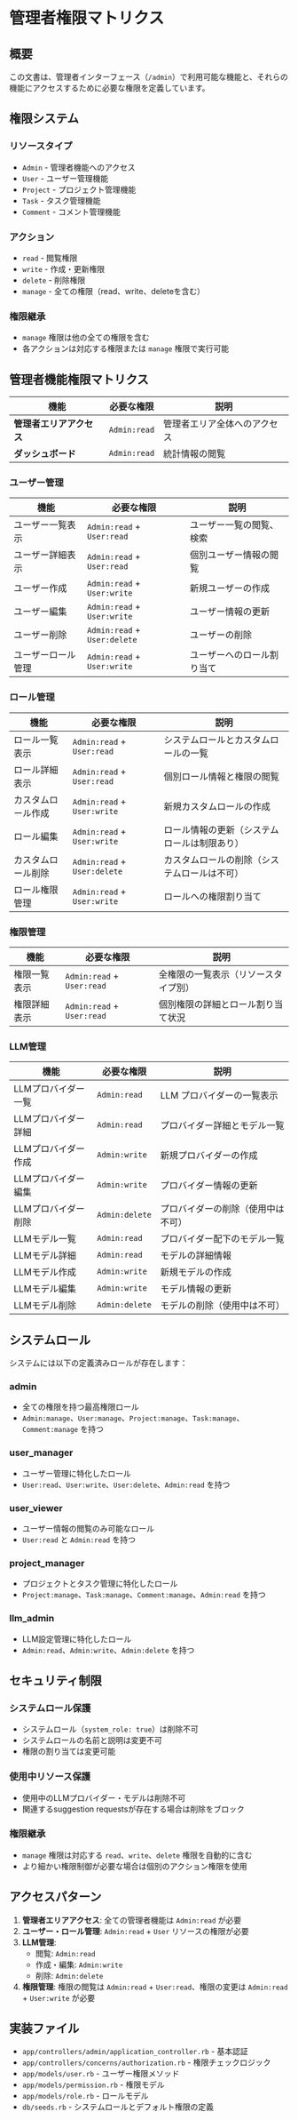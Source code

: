 # 管理者権限マトリクス

## 概要

この文書は、管理者インターフェース（`/admin`）で利用可能な機能と、それらの機能にアクセスするために必要な権限を定義しています。

## 権限システム

### リソースタイプ
- `Admin` - 管理者機能へのアクセス
- `User` - ユーザー管理機能
- `Project` - プロジェクト管理機能
- `Task` - タスク管理機能
- `Comment` - コメント管理機能

### アクション
- `read` - 閲覧権限
- `write` - 作成・更新権限
- `delete` - 削除権限
- `manage` - 全ての権限（read、write、deleteを含む）

### 権限継承
- `manage` 権限は他の全ての権限を含む
- 各アクションは対応する権限または `manage` 権限で実行可能

## 管理者機能権限マトリクス

| 機能 | 必要な権限 | 説明 |
|------|-----------|------|
| **管理者エリアアクセス** | `Admin:read` | 管理者エリア全体へのアクセス |
| **ダッシュボード** | `Admin:read` | 統計情報の閲覧 |

### ユーザー管理

| 機能 | 必要な権限 | 説明 |
|------|-----------|------|
| ユーザー一覧表示 | `Admin:read` + `User:read` | ユーザー一覧の閲覧、検索 |
| ユーザー詳細表示 | `Admin:read` + `User:read` | 個別ユーザー情報の閲覧 |
| ユーザー作成 | `Admin:read` + `User:write` | 新規ユーザーの作成 |
| ユーザー編集 | `Admin:read` + `User:write` | ユーザー情報の更新 |
| ユーザー削除 | `Admin:read` + `User:delete` | ユーザーの削除 |
| ユーザーロール管理 | `Admin:read` + `User:write` | ユーザーへのロール割り当て |

### ロール管理

| 機能 | 必要な権限 | 説明 |
|------|-----------|------|
| ロール一覧表示 | `Admin:read` + `User:read` | システムロールとカスタムロールの一覧 |
| ロール詳細表示 | `Admin:read` + `User:read` | 個別ロール情報と権限の閲覧 |
| カスタムロール作成 | `Admin:read` + `User:write` | 新規カスタムロールの作成 |
| ロール編集 | `Admin:read` + `User:write` | ロール情報の更新（システムロールは制限あり） |
| カスタムロール削除 | `Admin:read` + `User:delete` | カスタムロールの削除（システムロールは不可） |
| ロール権限管理 | `Admin:read` + `User:write` | ロールへの権限割り当て |

### 権限管理

| 機能 | 必要な権限 | 説明 |
|------|-----------|------|
| 権限一覧表示 | `Admin:read` + `User:read` | 全権限の一覧表示（リソースタイプ別） |
| 権限詳細表示 | `Admin:read` + `User:read` | 個別権限の詳細とロール割り当て状況 |

### LLM管理

| 機能 | 必要な権限 | 説明 |
|------|-----------|------|
| LLMプロバイダー一覧 | `Admin:read` | LLM プロバイダーの一覧表示 |
| LLMプロバイダー詳細 | `Admin:read` | プロバイダー詳細とモデル一覧 |
| LLMプロバイダー作成 | `Admin:write` | 新規プロバイダーの作成 |
| LLMプロバイダー編集 | `Admin:write` | プロバイダー情報の更新 |
| LLMプロバイダー削除 | `Admin:delete` | プロバイダーの削除（使用中は不可） |
| LLMモデル一覧 | `Admin:read` | プロバイダー配下のモデル一覧 |
| LLMモデル詳細 | `Admin:read` | モデルの詳細情報 |
| LLMモデル作成 | `Admin:write` | 新規モデルの作成 |
| LLMモデル編集 | `Admin:write` | モデル情報の更新 |
| LLMモデル削除 | `Admin:delete` | モデルの削除（使用中は不可） |


## システムロール

システムには以下の定義済みロールが存在します：

### admin
- 全ての権限を持つ最高権限ロール
- `Admin:manage`、`User:manage`、`Project:manage`、`Task:manage`、`Comment:manage` を持つ

### user_manager
- ユーザー管理に特化したロール
- `User:read`、`User:write`、`User:delete`、`Admin:read` を持つ

### user_viewer
- ユーザー情報の閲覧のみ可能なロール
- `User:read` と `Admin:read` を持つ

### project_manager
- プロジェクトとタスク管理に特化したロール
- `Project:manage`、`Task:manage`、`Comment:manage`、`Admin:read` を持つ

### llm_admin
- LLM設定管理に特化したロール
- `Admin:read`、`Admin:write`、`Admin:delete` を持つ

## セキュリティ制限

### システムロール保護
- システムロール（`system_role: true`）は削除不可
- システムロールの名前と説明は変更不可
- 権限の割り当ては変更可能

### 使用中リソース保護
- 使用中のLLMプロバイダー・モデルは削除不可
- 関連するsuggestion requestsが存在する場合は削除をブロック

### 権限継承
- `manage` 権限は対応する `read`、`write`、`delete` 権限を自動的に含む
- より細かい権限制御が必要な場合は個別のアクション権限を使用

## アクセスパターン

1. **管理者エリアアクセス**: 全ての管理者機能は `Admin:read` が必要
2. **ユーザー・ロール管理**: `Admin:read` + `User` リソースの権限が必要
3. **LLM管理**: 
   - 閲覧: `Admin:read`
   - 作成・編集: `Admin:write` 
   - 削除: `Admin:delete`
4. **権限管理**: 権限の閲覧は `Admin:read` + `User:read`、権限の変更は `Admin:read` + `User:write` が必要


## 実装ファイル

- `app/controllers/admin/application_controller.rb` - 基本認証
- `app/controllers/concerns/authorization.rb` - 権限チェックロジック
- `app/models/user.rb` - ユーザー権限メソッド
- `app/models/permission.rb` - 権限モデル
- `app/models/role.rb` - ロールモデル
- `db/seeds.rb` - システムロールとデフォルト権限の定義